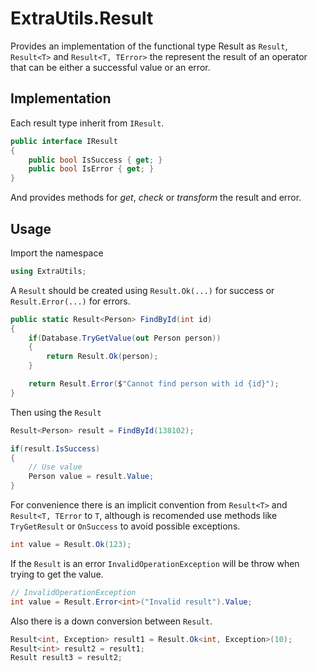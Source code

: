 # ExtraUtils.Result
Provides an implementation of the functional type Result as
``Result``, ``Result<T>`` and ``Result<T, TError>`` the represent
the result of an operator that can be either a successful value or an error.

## Implementation
Each result type inherit from ``IResult``.

```csharp
public interface IResult
{
    public bool IsSuccess { get; }
    public bool IsError { get; }
}
```

And provides methods for *get*, *check* or *transform* the result and error.

## Usage
Import the namespace
```csharp
using ExtraUtils;
```

A ``Result`` should be created using ``Result.Ok(...)`` for success
or ```Result.Error(...)``` for errors.

```csharp
public static Result<Person> FindById(int id)
{
    if(Database.TryGetValue(out Person person))
    {
        return Result.Ok(person);
    }

    return Result.Error($"Cannot find person with id {id}");
}
```

Then using the ``Result``
```csharp
Result<Person> result = FindById(138102);

if(result.IsSuccess)
{
    // Use value
    Person value = result.Value;
}
```

For convenience there is an implicit convention from
``Result<T>`` and ``Result<T, TError`` to ``T``, although
is recomended use methods like ``TryGetResult`` or ``OnSuccess``
to avoid possible exceptions.

```csharp
int value = Result.Ok(123);
```
If the ``Result`` is an error ```InvalidOperationException``` will be
throw when trying to get the value.

```csharp
// InvalidOperationException
int value = Result.Error<int>("Invalid result").Value;
```

Also there is a down conversion between ``Result``.
```csharp
Result<int, Exception> result1 = Result.Ok<int, Exception>(10);
Result<int> result2 = result1;
Result result3 = result2;
```